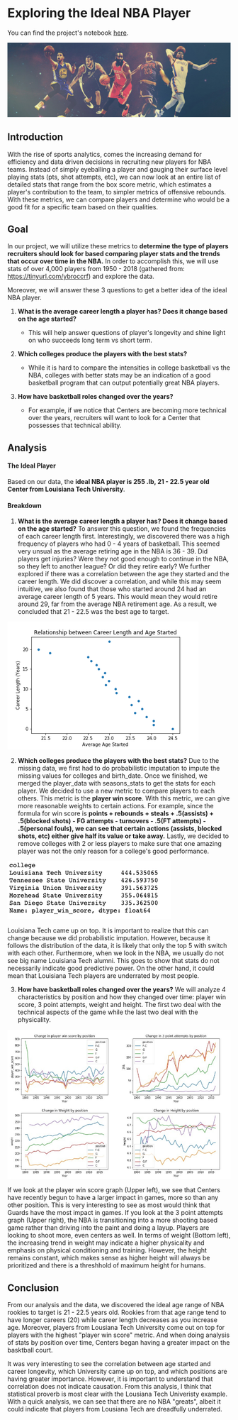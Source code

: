 # Exploring the Ideal NBA Player
You can find the project's notebook [here](https://nbviewer.jupyter.org/github/isacmlee/sports-analytics/blob/master/player-analysis-for-scouts/player-analysis-for-scouts.ipynb).

![banner](images/banner.jpg)
## Introduction
With the rise of sports analytics, comes the increasing demand for efficiency and data driven decisions in recruiting new players for NBA teams. Instead of simply eyeballing a player and gauging their surface level playing stats (pts, shot attempts, etc), we can now look at an entire list of detailed stats that range from the box score metric, which estimates a player's contribution to the team, to simpler metrics of offensive rebounds. With these metrics, we can compare players and determine who would be a good fit for a specific team based on their qualities. 
## Goal
In our project, we will utilize these metrics to **determine the type of players recruiters should look for based comparing player stats and the trends that occur over time in the NBA.** In order to accomplish this, we will use stats of over 4,000 players from 1950 - 2018 (gathered from: https://tinyurl.com/ybroccrf) and explore the data.

Moreover, we will answer these 3 questions to get a better idea of the ideal NBA player.
1. **What is the average career length a player has? Does it change based on the age started?**
    - This will help answer questions of player's longevity and shine light on who succeeds long term vs short term.
    
    
2. **Which colleges produce the players with the best stats?**
    - While it is hard to compare the intensities in college basketball vs the NBA, colleges with better stats may be an indication of a good basketball program that can output potentially great NBA players. 
    
    
3. **How have basketball roles changed over the years?**
    - For example, if we notice that Centers are becoming more technical over the years, recruiters will want to look for a Center that possesses that technical ability. 
    
## Analysis
#### The Ideal Player
Based on our data, the **ideal NBA player is 255 .lb, 21 - 22.5 year old Center from Louisiana Tech University**. 

#### Breakdown 
1. **What is the average career length a player has? Does it change based on the age started?** To answer this question, we found the frequencies of each career length first. Interestingly, we discovered there was a high frequency of players who had 0 - 4 years of basketball. This seemed very unsual as the average retiring age in the NBA is 36 - 39. Did players get injuries? Were they not good enough to continue in the NBA, so they left to another league? Or did they retire early? We further explored if there was a correlation between the age they started and the career length. We did discover a correlation, and while this may seem intuitive, we also found that those who started around 24 had an average career length of 5 years. This would mean they would retire around 29, far from the average NBA retirement age. As a result, we concluded that 21 - 22.5 was the best age to target. 

![career_age](images/career_age.png)


2. **Which colleges produce the players with the best stats?** Due to the missing data, we first had to do probabilistic imputation to impute the missing values for colleges and birth_date. Once we finished, we merged the player_data with seasons_stats to get the stats for each player. We decided to use a new metric to compare players to each others. This metric is the **player win score**. With this metric, we can give more reasonable weights to certain actions. For example, since the formula for win score is **points + rebounds + steals + .5(assists) + .5(blocked shots) - FG attempts - turnovers - .5(FT attempts) - .5(personal fouls), we can see that certain actions (assists, blocked shots, etc) either give half its value or take away.** Lastly, we decided to remove colleges with 2 or less players to make sure that one amazing player was not the only reason for a college's good performance. 

![colleges](images/colleges)

Louisiana Tech came up on top. It is important to realize that this can change because we did probabilistic imputation. However, because it follows the distribution of the data, it is likely that only the top 5 with switch with each other. Furthermore, when we look in the NBA, we usually do not see big name Louisiana Tech alumni. This goes to show that stats do not necessarily indicate good predictive power. On the other hand, it could mean that Louisiana Tech players are underrated by most people.


3. **How have basketball roles changed over the years?** We will analyze 4 characteristics by position and how they changed over time: player win score, 3 point attempts, weight and height. The first two deal with the technical aspects of the game while the last two deal with the physicality. 

![roles](images/combined.jpg)

If we look at the player win score graph (Upper left), we see that Centers have recently begun to have a larger impact in games, more so than any other position. This is very interesting to see as most would think that Guards have the most impact in games. If you look at the 3 point attempts graph (Upper right), the NBA is transitioning into a more shooting based game rather than driving into the paint and doing a layup. Players are looking to shoot more, even centers as well. In terms of weight (Bottom left), the increasing trend in weight may indicate a higher physicality and emphasis on physical conditioning and training. However, the height remains constant, which makes sense as higher height will always be prioritized and there is a threshhold of maximum height for humans. 

## Conclusion
From our analysis and the data, we discovered the ideal age range of NBA rookies to target is 21 - 22.5 years old. Rookies from that age range tend to have longer careers (20) while career length decreases as you increase age. Moreover, players from Lousiana Tech University come out on top for players with the highest "player win score" metric. And when doing analysis of stats by position over time, Centers began having a greater impact on the basktball court. 

It was very interesting to see the correlation between age started and career longevity, which University came up on top, and which positions are having greater importance. However, it is important to understand that correlation does not indicate causation. From this analysis, I think that statistical proverb is most clear with the Lousiana Tech Univeristy example. With a quick analysis, we can see that there are no NBA "greats", albeit it could indicate that players from Lousiana Tech are dreadfully underrated. 

